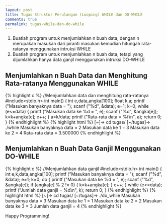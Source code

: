 ```yaml
---
layout: post
title: Tugas Struktur Perulangan (Looping) WHILE dan DO-WHILE
comments: true
permalink: tugas-while-dan-do-while
---
```


1. Buatlah program untuk menjumlahkan n buah data, dengan n merupakan masukan dari piranti masukan kemudian hitungah rata-ratanya menggunakan intruksi WHILE
2. Buatlah program untuk menjumlahkan n buah data, tetapi yang dijumlahkan hanya data ganjil menggunakan intruksi DO-WHILE

## Menjumlahkan n Buah Data dan Menghitung Rata-ratanya Menggunakan WHILE
{% highlight c %}
//Menjumlahkan data dan menghitung rata-ratanya
#include<stdio.h>
int main()
{
	int e,data,angka[100];
	float k,a;
	printf ("Masukan banyaknya data = ");
	scanf ("%d", &data);
	e=1;
	k=0;
	while (e<=data)
	{
		printf ("Masukan data ke %d = ", e);
		scanf ("%d", &angka[e]);
		k=k+angka[e];
		e++;
	}
	a=k/data;
	printf ("Rata-rata data = %f\n", a);
	return 0;
}
{% endhighlight %}
{% highlight html %}
[~]-> cd tugas/
[~/tugas]-> ./while
Masukan banyaknya data = 2
Masukan data ke 1 = 3
Masukan data ke 2 = 4
Rata-rata data = 3.500000
{% endhighlight %}

## Menjumlahkan n Buah Data Ganjil Menggunakan DO-WHILE
{% highlight c %}
//Menjumlahkan data ganjil
#include<stdio.h>
int main()
{
	int e,k,data,angka[100];
	printf ("Masukan banyaknya data = ");
	scanf ("%d", &data);
	e=1;
	k=0;
	do
	{
		printf ("Masukan data ke %d = ", e);
		scanf ("%d", &angka[e]);
		if (angka[e] % 2 != 0)
		{
			k=k+angka[e];
		}
		e++;
	}
	while (e<=data);
	printf ("Jumlah data ganjil = %d\n", k);
	return 0;
}
{% endhighlight %}
{% highlight html %}
[~]-> cd tugas/
[~/tugas]-> ./do_while
Masukan banyaknya data = 3
Masukan data ke 1 = 1
Masukan data ke 2 = 2
Masukan data ke 3 = 3
Jumlah data ganjil = 4
{% endhighlight %}

Happy Programming!
